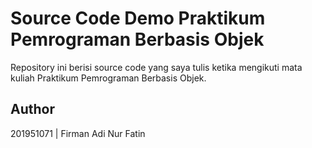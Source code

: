 # Source Code Demo Praktikum Pemrograman Berbasis Objek
Repository ini berisi source code yang saya tulis ketika mengikuti mata kuliah Praktikum Pemrograman Berbasis Objek.

## Author
201951071 | Firman Adi Nur Fatin
